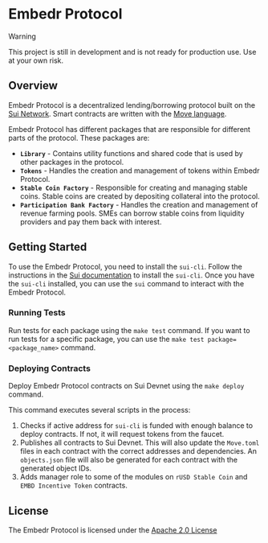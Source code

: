 # Embedr Protocol

> [!WARNING]
> This project is still in development and is not ready for production use. Use at your own risk.

## Overview

Embedr Protocol is a decentralized lending/borrowing protocol built on the [Sui Network](https://sui.io/). Smart contracts are written with the [Move language](https://move-book.com/).

Embedr Protocol has different packages that are responsible for different parts of the protocol. These packages are:

- **`Library`** - Contains utility functions and shared code that is used by other packages in the protocol.
- **`Tokens`** - Handles the creation and management of tokens within Embedr Protocol.
- **`Stable Coin Factory`** - Responsible for creating and managing stable coins. Stable coins are created by depositing collateral into the protocol.
- **`Participation Bank Factory`** - Handles the creation and management of revenue farming pools. SMEs can borrow stable coins from liquidity providers and pay them back with interest.

## Getting Started

To use the Embedr Protocol, you need to install the `sui-cli`. Follow the instructions in the [Sui documentation](https://docs.sui.io/build/install) to install the `sui-cli`. Once you have the `sui-cli` installed, you can use the `sui` command to interact with the Embedr Protocol.

### Running Tests

Run tests for each package using the `make test` command. If you want to run tests for a specific package, you can use the `make test package=<package_name>` command.

### Deploying Contracts

Deploy Embedr Protocol contracts on Sui Devnet using the `make deploy` command.

This command executes several scripts in the process:

1. Checks if active address for `sui-cli` is funded with enough balance to deploy contracts. If not, it will request tokens from the faucet.
2. Publishes all contracts to Sui Devnet. This will also update the `Move.toml` files in each contract with the correct addresses and dependencies. An `objects.json` file will also be generated for each contract with the generated object IDs.
3. Adds manager role to some of the modules on `rUSD Stable Coin` and `EMBD Incentive Token` contracts.

## License
The Embedr Protocol is licensed under the [Apache 2.0 License](http://www.apache.org/licenses/LICENSE-2.0)
